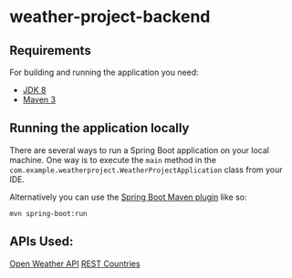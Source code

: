 # weather-project-backend


## Requirements

For building and running the application you need:

- [JDK 8](http://www.oracle.com/technetwork/java/javase/downloads/jdk8-downloads-2133151.html)
- [Maven 3](https://maven.apache.org)

## Running the application locally


There are several ways to run a Spring Boot application on your local machine. One way is to execute the `main` method in the `com.example.weatherproject.WeatherProjectApplication` class from your IDE.

Alternatively you can use the [Spring Boot Maven plugin](https://docs.spring.io/spring-boot/docs/current/reference/html/build-tool-plugins-maven-plugin.html) like so:

```shell
mvn spring-boot:run
```

## APIs Used:
<a href="https://openweathermap.org/">Open Weather API</a>
<a href="https://restcountries.com">REST Countries</a>
